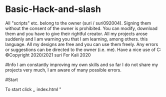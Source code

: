 # Basic-Hack-and-slash

All "scripts" etc. belong to the owner (suri / suri092004). Signing them without the consent of the owner is prohibited. You can modify, download them and you have to give their rightful creator. All my projects arose suddenly and I am warning you that I am learning, among others. this language. All my designs are free and you can use them freely. Any errors or suggestions can be directed to the owner (i.e. me). Have a nice use of C:
©Copyright 2020/2021 suri For Kali 2020

#Info
I am constantly improving my own skills and so far I do not share my projects very much, I am aware of many possible errors.

#Start

To start click ,, index.html "
